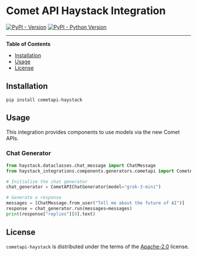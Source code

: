 # Comet API Haystack Integration

[![PyPI - Version](https://img.shields.io/pypi/v/cometapi-haystack.svg)](https://pypi.org/project/cometapi-haystack)
[![PyPI - Python Version](https://img.shields.io/pypi/pyversions/cometapi-haystack.svg)](https://pypi.org/project/cometapi-haystack)

-----

**Table of Contents**

- [Installation](#installation)
- [Usage](#usage)
- [License](#license)

## Installation

```console
pip install cometapi-haystack
```

## Usage

This integration provides components to use models via the new Comet APIs.

### Chat Generator

```python
from haystack.dataclasses.chat_message import ChatMessage
from haystack_integrations.components.generators.cometapi import CometAPIChatGenerator

# Initialize the chat generator
chat_generator = CometAPIChatGenerator(model="grok-3-mini")

# Generate a response
messages = [ChatMessage.from_user("Tell me about the future of AI")]
response = chat_generator.run(messages=messages)
print(response["replies"][0].text)
```


## License

`cometapi-haystack` is distributed under the terms of the [Apache-2.0](https://spdx.org/licenses/Apache-2.0.html) license. 